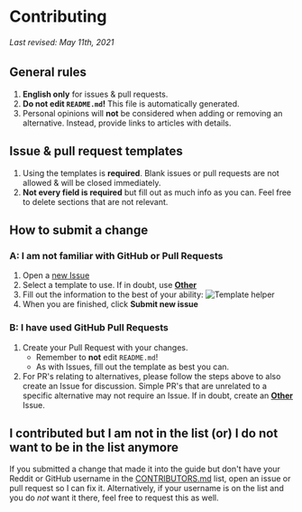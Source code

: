 # Contributing

###### Last revised: May 11th, 2021

## General rules

1. **English only** for issues & pull requests.
2. **Do not edit `README.md`!** This file is automatically generated.
3. Personal opinions will **not** be considered when adding or removing an alternative. Instead, provide links to articles with details.

## Issue & pull request templates

1. Using the templates is **required**. Blank issues or pull requests are not allowed & will be closed immediately.
2. **Not every field is required** but fill out as much info as you can. Feel free to delete sections that are not relevant.

## How to submit a change

### A: I am not familiar with GitHub or Pull Requests

1. Open a [new Issue](https://github.com/tycrek/degoogle/issues/new/choose)
2. Select a template to use. If in doubt, use **[Other]**
3. Fill out the information to the best of your ability: ![Template helper](https://user-images.githubusercontent.com/29926144/115123873-596cdd80-9f7c-11eb-8506-077d6bbd5433.png)
4. When you are finished, click **Submit new issue**

### B: I have used GitHub Pull Requests

1. Create your Pull Request with your changes.
   - Remember to **not** edit `README.md`!
   - As with Issues, fill out the template as best you can.
2. For PR's relating to alternatives, please follow the steps above to also create an Issue for discussion. Simple PR's that are unrelated to a specific alternative may not require an Issue. If in doubt, create an **[Other]** Issue.

## I contributed but I am not in the list (or) I do not want to be in the list anymore

If you submitted a change that made it into the guide but don't have your Reddit or GitHub username in the [CONTRIBUTORS.md] list, open an issue or pull request so I can fix it. Alternatively, if your username is on the list and you do *not* want it there, feel free to request this as well.

[Other]: https://github.com/tycrek/degoogle/issues/new?assignees=&labels=other&template=other.md&title=%5BOTHER%5D
[CONTRIBUTORS.md]: https://github.com/tycrek/degoogle/blob/master/CONTRIBUTORS.md
